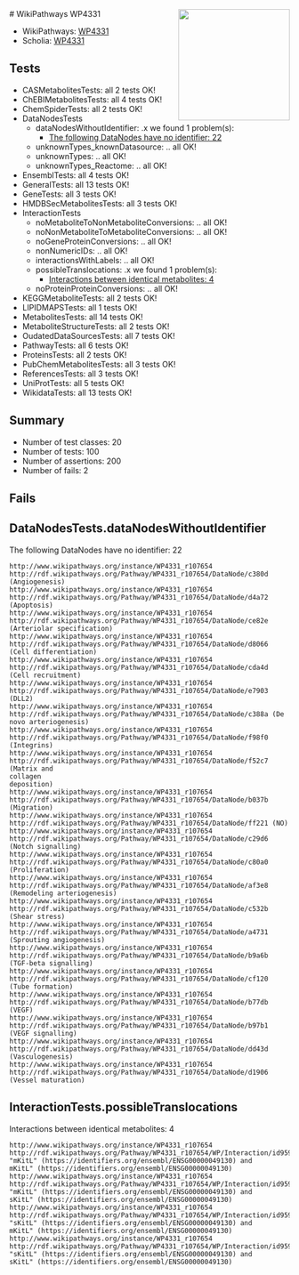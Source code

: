 <img style="float: right; width: 200px" src="https://upload.wikimedia.org/wikipedia/commons/thumb/8/83/Wplogo_with_text_500.png/640px-Wplogo_with_text_500.png" />
# WikiPathways WP4331

* WikiPathways: [WP4331](https://new.wikipathways.org/pathways/WP4331)
* Scholia: [WP4331](https://scholia.toolforge.org/wikipathways/WP4331)
## Tests
* CASMetabolitesTests: all 2 tests OK!
* ChEBIMetabolitesTests: all 4 tests OK!
* ChemSpiderTests: all 2 tests OK!
* DataNodesTests
    * dataNodesWithoutIdentifier: .x we found 1 problem(s):
        * [The following DataNodes have no identifier: 22](#8792c4b1)
    * unknownTypes_knownDatasource: .. all OK!
    * unknownTypes: .. all OK!
    * unknownTypes_Reactome: .. all OK!
* EnsemblTests: all 4 tests OK!
* GeneralTests: all 13 tests OK!
* GeneTests: all 3 tests OK!
* HMDBSecMetabolitesTests: all 3 tests OK!
* InteractionTests
    * noMetaboliteToNonMetaboliteConversions: .. all OK!
    * noNonMetaboliteToMetaboliteConversions: .. all OK!
    * noGeneProteinConversions: .. all OK!
    * nonNumericIDs: .. all OK!
    * interactionsWithLabels: .. all OK!
    * possibleTranslocations: .x we found 1 problem(s):
        * [Interactions between identical metabolites: 4](#d59038c7)
    * noProteinProteinConversions: .. all OK!
* KEGGMetaboliteTests: all 2 tests OK!
* LIPIDMAPSTests: all 1 tests OK!
* MetabolitesTests: all 14 tests OK!
* MetaboliteStructureTests: all 2 tests OK!
* OudatedDataSourcesTests: all 7 tests OK!
* PathwayTests: all 6 tests OK!
* ProteinsTests: all 2 tests OK!
* PubChemMetabolitesTests: all 3 tests OK!
* ReferencesTests: all 3 tests OK!
* UniProtTests: all 5 tests OK!
* WikidataTests: all 13 tests OK!


## Summary

* Number of test classes: 20
* Number of tests: 100
* Number of assertions: 200
* Number of fails: 2

## Fails

<a name="8792c4b1" />

## DataNodesTests.dataNodesWithoutIdentifier

The following DataNodes have no identifier: 22
```
http://www.wikipathways.org/instance/WP4331_r107654 http://rdf.wikipathways.org/Pathway/WP4331_r107654/DataNode/c380d (Angiogenesis)
http://www.wikipathways.org/instance/WP4331_r107654 http://rdf.wikipathways.org/Pathway/WP4331_r107654/DataNode/d4a72 (Apoptosis)
http://www.wikipathways.org/instance/WP4331_r107654 http://rdf.wikipathways.org/Pathway/WP4331_r107654/DataNode/ce82e (Arteriolar specification)
http://www.wikipathways.org/instance/WP4331_r107654 http://rdf.wikipathways.org/Pathway/WP4331_r107654/DataNode/d8066 (Cell differentiation)
http://www.wikipathways.org/instance/WP4331_r107654 http://rdf.wikipathways.org/Pathway/WP4331_r107654/DataNode/cda4d (Cell recruitment)
http://www.wikipathways.org/instance/WP4331_r107654 http://rdf.wikipathways.org/Pathway/WP4331_r107654/DataNode/e7903 (DLL2)
http://www.wikipathways.org/instance/WP4331_r107654 http://rdf.wikipathways.org/Pathway/WP4331_r107654/DataNode/c388a (De novo arteriogenesis)
http://www.wikipathways.org/instance/WP4331_r107654 http://rdf.wikipathways.org/Pathway/WP4331_r107654/DataNode/f98f0 (Integrins)
http://www.wikipathways.org/instance/WP4331_r107654 http://rdf.wikipathways.org/Pathway/WP4331_r107654/DataNode/f52c7 (Matrix and 
collagen
deposition)
http://www.wikipathways.org/instance/WP4331_r107654 http://rdf.wikipathways.org/Pathway/WP4331_r107654/DataNode/b037b (Migration)
http://www.wikipathways.org/instance/WP4331_r107654 http://rdf.wikipathways.org/Pathway/WP4331_r107654/DataNode/ff221 (NO)
http://www.wikipathways.org/instance/WP4331_r107654 http://rdf.wikipathways.org/Pathway/WP4331_r107654/DataNode/c29d6 (Notch signalling)
http://www.wikipathways.org/instance/WP4331_r107654 http://rdf.wikipathways.org/Pathway/WP4331_r107654/DataNode/c80a0 (Proliferation)
http://www.wikipathways.org/instance/WP4331_r107654 http://rdf.wikipathways.org/Pathway/WP4331_r107654/DataNode/af3e8 (Remodeling arteriogenesis)
http://www.wikipathways.org/instance/WP4331_r107654 http://rdf.wikipathways.org/Pathway/WP4331_r107654/DataNode/c532b (Shear stress)
http://www.wikipathways.org/instance/WP4331_r107654 http://rdf.wikipathways.org/Pathway/WP4331_r107654/DataNode/a4731 (Sprouting angiogenesis)
http://www.wikipathways.org/instance/WP4331_r107654 http://rdf.wikipathways.org/Pathway/WP4331_r107654/DataNode/b9a6b (TGF-beta signalling)
http://www.wikipathways.org/instance/WP4331_r107654 http://rdf.wikipathways.org/Pathway/WP4331_r107654/DataNode/cf120 (Tube formation)
http://www.wikipathways.org/instance/WP4331_r107654 http://rdf.wikipathways.org/Pathway/WP4331_r107654/DataNode/b77db (VEGF)
http://www.wikipathways.org/instance/WP4331_r107654 http://rdf.wikipathways.org/Pathway/WP4331_r107654/DataNode/b97b1 (VEGF signalling)
http://www.wikipathways.org/instance/WP4331_r107654 http://rdf.wikipathways.org/Pathway/WP4331_r107654/DataNode/dd43d (Vasculogenesis)
http://www.wikipathways.org/instance/WP4331_r107654 http://rdf.wikipathways.org/Pathway/WP4331_r107654/DataNode/d1906 (Vessel maturation)
```

<a name="d59038c7" />

## InteractionTests.possibleTranslocations

Interactions between identical metabolites: 4
```
http://www.wikipathways.org/instance/WP4331_r107654 http://rdf.wikipathways.org/Pathway/WP4331_r107654/WP/Interaction/id959f9a3b "mKitL" (https://identifiers.org/ensembl/ENSG00000049130) and 
mKitL" (https://identifiers.org/ensembl/ENSG00000049130)
http://www.wikipathways.org/instance/WP4331_r107654 http://rdf.wikipathways.org/Pathway/WP4331_r107654/WP/Interaction/id959f9a3b "mKitL" (https://identifiers.org/ensembl/ENSG00000049130) and 
sKitL" (https://identifiers.org/ensembl/ENSG00000049130)
http://www.wikipathways.org/instance/WP4331_r107654 http://rdf.wikipathways.org/Pathway/WP4331_r107654/WP/Interaction/id959f9a3b "sKitL" (https://identifiers.org/ensembl/ENSG00000049130) and 
mKitL" (https://identifiers.org/ensembl/ENSG00000049130)
http://www.wikipathways.org/instance/WP4331_r107654 http://rdf.wikipathways.org/Pathway/WP4331_r107654/WP/Interaction/id959f9a3b "sKitL" (https://identifiers.org/ensembl/ENSG00000049130) and 
sKitL" (https://identifiers.org/ensembl/ENSG00000049130)
```

